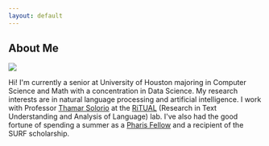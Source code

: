 ```yaml
---
layout: default
---
```


## About Me

<img class="profile-picture" src="profile.JPG">

Hi! I'm currently a senior at University of Houston majoring in Computer Science and Math with a concentration in Data Science. My research interests are in natural language processing and artificial intelligence. I work with Professor [Thamar Solorio](http://solorio.uh.edu/) at the [RiTUAL](https://ritual.uh.edu/) (Research in Text Understanding and Analysis of Language) lab. I've also had the good fortune of spending a summer as a [Pharis Fellow](https://uh.edu/honors/Programs-Minors/co-curricular-programs/data-and-community-health/data--society/summer-research-apply.php) and a recipient of the SURF scholarship. 



